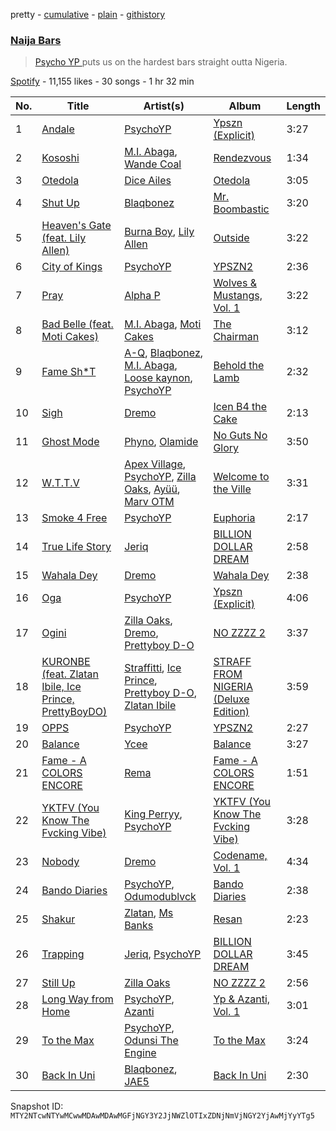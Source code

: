 pretty - [cumulative](/playlists/cumulative/37i9dQZF1DWUHcUDX0za7N.md) - [plain](/playlists/plain/37i9dQZF1DWUHcUDX0za7N) - [githistory](https://github.githistory.xyz/mackorone/spotify-playlist-archive/blob/main/playlists/plain/37i9dQZF1DWUHcUDX0za7N)

### [Naija Bars ](https://open.spotify.com/playlist/37i9dQZF1DWUHcUDX0za7N)

> <a href="https://open.spotify.com/artist/4Hyl7QROvzELSzMO7OXdjr?si=K4VIcrEPQ8SFoxAz04OFqw" > Psycho YP </a> puts us on the hardest bars straight outta Nigeria.

[Spotify](https://open.spotify.com/user/spotify) - 11,155 likes - 30 songs - 1 hr 32 min

| No. | Title | Artist(s) | Album | Length |
|---|---|---|---|---|
| 1 | [Andale](https://open.spotify.com/track/0rIZdSwtW26f2Ljmi8chI5) | [PsychoYP](https://open.spotify.com/artist/4Hyl7QROvzELSzMO7OXdjr) | [Ypszn \(Explicit\)](https://open.spotify.com/album/2QBz5CtVNac9h3LMPiIUwX) | 3:27 |
| 2 | [Kososhi](https://open.spotify.com/track/2NNiNiiqDKmJBiLz5X9f6E) | [M.I\. Abaga](https://open.spotify.com/artist/0obuUG86gXYcMtRMNKaYKL), [Wande Coal](https://open.spotify.com/artist/1fYVmAFB7sC7eDoF3mJXla) | [Rendezvous](https://open.spotify.com/album/2QPGrxmEy6Eppt09jFpPMV) | 1:34 |
| 3 | [Otedola](https://open.spotify.com/track/0RTNc1RQqIviHjZIqcZmsm) | [Dice Ailes](https://open.spotify.com/artist/6k96FH3t0HYJRLaMi3TNXa) | [Otedola](https://open.spotify.com/album/0BTJgMB3PiI9E6PMAQ2bD9) | 3:05 |
| 4 | [Shut Up](https://open.spotify.com/track/0NWt2GeH14qHbs3S9dgdXl) | [Blaqbonez](https://open.spotify.com/artist/12kjvw4e3gLp6qVHO65n7W) | [Mr\. Boombastic](https://open.spotify.com/album/3xTfkqfqwu6qwhdi3lgITb) | 3:20 |
| 5 | [Heaven's Gate \(feat\. Lily Allen\)](https://open.spotify.com/track/6FccLTPgQd0vnrFqmtbD64) | [Burna Boy](https://open.spotify.com/artist/3wcj11K77LjEY1PkEazffa), [Lily Allen](https://open.spotify.com/artist/13saZpZnCDWOI9D4IJhp1f) | [Outside](https://open.spotify.com/album/26du6obYLeY1vf6xIJ1l0D) | 3:22 |
| 6 | [City of Kings](https://open.spotify.com/track/0emQg5ptXXIWYufuXGAzgT) | [PsychoYP](https://open.spotify.com/artist/4Hyl7QROvzELSzMO7OXdjr) | [YPSZN2](https://open.spotify.com/album/1ru2DrxX58DmKELFCOFO4g) | 2:36 |
| 7 | [Pray](https://open.spotify.com/track/02twlwBTRl9wsjYwD1hq6T) | [Alpha P](https://open.spotify.com/artist/3dUPwMGYAsymFv80wkqEKl) | [Wolves & Mustangs, Vol\. 1](https://open.spotify.com/album/62ZO6I5lMJRMbsgUBxvhJC) | 3:22 |
| 8 | [Bad Belle \(feat\. Moti Cakes\)](https://open.spotify.com/track/5YGFxH8uKoK4kR2s6WdIUG) | [M.I\. Abaga](https://open.spotify.com/artist/0obuUG86gXYcMtRMNKaYKL), [Moti Cakes](https://open.spotify.com/artist/4SdX4OFzlMOeYztkmhJ5gX) | [The Chairman](https://open.spotify.com/album/4CyMWcn79EcDbYi8MgSOKM) | 3:12 |
| 9 | [Fame Sh\*T](https://open.spotify.com/track/4UWZR7yJAadx3Nr7fh9wcV) | [A\-Q](https://open.spotify.com/artist/2PUsyFmjG6fN0GCsmllmrX), [Blaqbonez](https://open.spotify.com/artist/12kjvw4e3gLp6qVHO65n7W), [M.I\. Abaga](https://open.spotify.com/artist/0obuUG86gXYcMtRMNKaYKL), [Loose kaynon](https://open.spotify.com/artist/2duu55b7CSAycmIyJuvhc2), [PsychoYP](https://open.spotify.com/artist/4Hyl7QROvzELSzMO7OXdjr) | [Behold the Lamb](https://open.spotify.com/album/3BgEVKKRvtbGgElezps7nH) | 2:32 |
| 10 | [Sigh](https://open.spotify.com/track/61pbywwUdnOdgiBXmDQwLy) | [Dremo](https://open.spotify.com/artist/47fErV0VDIx6PmuhtWGTYu) | [Icen B4 the Cake](https://open.spotify.com/album/1z1mjM7ERkcVau0B0OWQhF) | 2:13 |
| 11 | [Ghost Mode](https://open.spotify.com/track/1NP9rjEfsd9h6f8sVGCwRi) | [Phyno](https://open.spotify.com/artist/6acbdy69rtlv8m9EW31MYl), [Olamide](https://open.spotify.com/artist/4ovtyvs7j1jSmwhkBGHqSr) | [No Guts No Glory](https://open.spotify.com/album/5Zhg797sEPjrogcC4XXaEP) | 3:50 |
| 12 | [W.T.T.V](https://open.spotify.com/track/3Wg8cHwiHy1ihi0ylUlDhv) | [Apex Village](https://open.spotify.com/artist/2ARvKBDt3jOQooc73rI2Y2), [PsychoYP](https://open.spotify.com/artist/4Hyl7QROvzELSzMO7OXdjr), [Zilla Oaks](https://open.spotify.com/artist/6jPUH69mRQVWQH6jdCfLDU), [Ayüü](https://open.spotify.com/artist/3FsvslOG6CKAJF9TZ5N9f7), [Marv OTM](https://open.spotify.com/artist/6d8xfrC9LQGafSliHHxEZq) | [Welcome to the Ville](https://open.spotify.com/album/7xWUKgAAW04qKjrtNBZZpd) | 3:31 |
| 13 | [Smoke 4 Free](https://open.spotify.com/track/1BwW34VUymRb2gdVxSncxr) | [PsychoYP](https://open.spotify.com/artist/4Hyl7QROvzELSzMO7OXdjr) | [Euphoria](https://open.spotify.com/album/4IUsZcu8ZFCA64EYOmwAB8) | 2:17 |
| 14 | [True Life Story](https://open.spotify.com/track/1m7ffYVHFhtOUF6pYHGqCC) | [Jeriq](https://open.spotify.com/artist/7MJaBrtUNMCVWliXOa7mwk) | [BILLION DOLLAR DREAM](https://open.spotify.com/album/2ffIFz0rBMZrnlTlZm00nz) | 2:58 |
| 15 | [Wahala Dey](https://open.spotify.com/track/65wqtxFoJRMpfzcR0F5Yjt) | [Dremo](https://open.spotify.com/artist/47fErV0VDIx6PmuhtWGTYu) | [Wahala Dey](https://open.spotify.com/album/2crjkW8wU8ZNbLto45i5UN) | 2:38 |
| 16 | [Oga](https://open.spotify.com/track/4NfhnARA7bHTGIH6EvRWdX) | [PsychoYP](https://open.spotify.com/artist/4Hyl7QROvzELSzMO7OXdjr) | [Ypszn \(Explicit\)](https://open.spotify.com/album/2QBz5CtVNac9h3LMPiIUwX) | 4:06 |
| 17 | [Ogini](https://open.spotify.com/track/67B82yul6EbtJGI1owyzjn) | [Zilla Oaks](https://open.spotify.com/artist/6jPUH69mRQVWQH6jdCfLDU), [Dremo](https://open.spotify.com/artist/47fErV0VDIx6PmuhtWGTYu), [Prettyboy D\-O](https://open.spotify.com/artist/0FkhtN9D0FYqWSdXDeNRjf) | [NO ZZZZ 2](https://open.spotify.com/album/17gL7RXMOp0Advfm0L7th9) | 3:37 |
| 18 | [KURONBE \(feat\. Zlatan Ibile, Ice Prince, PrettyBoyDO\)](https://open.spotify.com/track/7degtCNcxq3TQZTnduvPNQ) | [Straffitti](https://open.spotify.com/artist/4mCGYkTmNnEsnTrIr3atNB), [Ice Prince](https://open.spotify.com/artist/1sSt1DqqqFLkPwfrqafVyn), [Prettyboy D\-O](https://open.spotify.com/artist/76qtJqxLY1aXEPHxAJui7y), [Zlatan Ibile](https://open.spotify.com/artist/2D8M67OdpjXeCmKGN1w3UY) | [STRAFF FROM NIGERIA \(Deluxe Edition\)](https://open.spotify.com/album/4Nn5qFQ8RbasXZUygC2DV8) | 3:59 |
| 19 | [OPPS](https://open.spotify.com/track/4yTwUVvSIjB62K5iQH56hi) | [PsychoYP](https://open.spotify.com/artist/4Hyl7QROvzELSzMO7OXdjr) | [YPSZN2](https://open.spotify.com/album/1ru2DrxX58DmKELFCOFO4g) | 2:27 |
| 20 | [Balance](https://open.spotify.com/track/3x8oSPH4XYzkBiG53D02xo) | [Ycee](https://open.spotify.com/artist/5zqRdlPXeCIuxgaPimSKXj) | [Balance](https://open.spotify.com/album/3ajc5gJ1vNgCBOrYMj6iYK) | 3:27 |
| 21 | [Fame \- A COLORS ENCORE](https://open.spotify.com/track/2QvH1FPHBBWRYA0K9X89le) | [Rema](https://open.spotify.com/artist/46pWGuE3dSwY3bMMXGBvVS) | [Fame \- A COLORS ENCORE](https://open.spotify.com/album/2ftWbyBuXI9qbHG5GkeUlL) | 1:51 |
| 22 | [YKTFV \(You Know The Fvcking Vibe\)](https://open.spotify.com/track/4Xaq0vPaePG4RrcuTgf5gf) | [King Perryy](https://open.spotify.com/artist/2Srxd4jkUb5hcZEJO1SPnW), [PsychoYP](https://open.spotify.com/artist/4Hyl7QROvzELSzMO7OXdjr) | [YKTFV \(You Know The Fvcking Vibe\)](https://open.spotify.com/album/2DD6vrTPCM84OBzBAxRx45) | 3:28 |
| 23 | [Nobody](https://open.spotify.com/track/3FM1mMiAxyK5cAw1molDtw) | [Dremo](https://open.spotify.com/artist/47fErV0VDIx6PmuhtWGTYu) | [Codename, Vol\. 1](https://open.spotify.com/album/5xwIkodIxjHymcGMLQDhrI) | 4:34 |
| 24 | [Bando Diaries](https://open.spotify.com/track/6GbCVFzQZXgP2yd3EQv4hp) | [PsychoYP](https://open.spotify.com/artist/4Hyl7QROvzELSzMO7OXdjr), [Odumodublvck](https://open.spotify.com/artist/3LOm0AZjpwVQebvkyanjDy) | [Bando Diaries](https://open.spotify.com/album/21YNT7rWSXlWMDph9ZZnuC) | 2:38 |
| 25 | [Shakur](https://open.spotify.com/track/6FAZgSguZfXqdpqtVjV7iP) | [Zlatan](https://open.spotify.com/artist/4mSWNal2Ixxf1zrXSTLoep), [Ms Banks](https://open.spotify.com/artist/4imxqng3RrOBmykL2DhIJC) | [Resan](https://open.spotify.com/album/0UjVcregRqCYPSbSKaCPmd) | 2:23 |
| 26 | [Trapping](https://open.spotify.com/track/7dTf5PWqNfWcRTlgw8d4fu) | [Jeriq](https://open.spotify.com/artist/7MJaBrtUNMCVWliXOa7mwk), [PsychoYP](https://open.spotify.com/artist/4Hyl7QROvzELSzMO7OXdjr) | [BILLION DOLLAR DREAM](https://open.spotify.com/album/2ffIFz0rBMZrnlTlZm00nz) | 3:45 |
| 27 | [Still Up](https://open.spotify.com/track/72FcNQ4PJNAWEaNS2lgpty) | [Zilla Oaks](https://open.spotify.com/artist/6jPUH69mRQVWQH6jdCfLDU) | [NO ZZZZ 2](https://open.spotify.com/album/17gL7RXMOp0Advfm0L7th9) | 2:56 |
| 28 | [Long Way from Home](https://open.spotify.com/track/5LKZgS3FWI3WHDZFiOEHvA) | [PsychoYP](https://open.spotify.com/artist/4Hyl7QROvzELSzMO7OXdjr), [Azanti](https://open.spotify.com/artist/72JYdP98St11Hga6yN2PGl) | [Yp & Azanti, Vol\. 1](https://open.spotify.com/album/3jGDqC1uXfkg4hKyfGzzoK) | 3:01 |
| 29 | [To the Max](https://open.spotify.com/track/36Sml2B1lkLGDbiU5tZ63o) | [PsychoYP](https://open.spotify.com/artist/4Hyl7QROvzELSzMO7OXdjr), [Odunsi The Engine](https://open.spotify.com/artist/6JIIBiPRVuu8JUv0BWqCS1) | [To the Max](https://open.spotify.com/album/34kBsbz1eruAwZcuETkmUF) | 3:24 |
| 30 | [Back In Uni](https://open.spotify.com/track/1DjjSWom4la3p67sZcBWTN) | [Blaqbonez](https://open.spotify.com/artist/12kjvw4e3gLp6qVHO65n7W), [JAE5](https://open.spotify.com/artist/3NbqBIc16CNAe5nYSmHR3p) | [Back In Uni](https://open.spotify.com/album/3QvPbmCWd2dOOB0ZztZN5I) | 2:30 |

Snapshot ID: `MTY2NTcwNTYwMCwwMDAwMDAwMGFjNGY3Y2JjNWZlOTIxZDNjNmVjNGY2YjAwMjYyYTg5`

